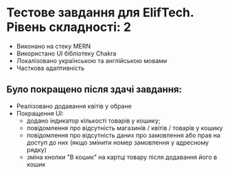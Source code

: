 # Тестове завдання для ElifTech. Рівень складності: 2
- Виконано на стеку MERN
- Використано UI бібліотеку Chakra
- Локалізовано українською та англійською мовами
- Часткова адаптивність

## Було покращено після здачі завдання:
- Реалізовано додавання квітів у обране
- Покращення UI:
	- додано індикатор кількості товарів у кошику;
	- повідомлення про відсутність магазинів / квітів / товарів у кошику
	- повідомлення про відсутність даних про замовлення або прав на доступ до них (якщо змінити номер замовлення у адресному рядку)
	- зміна кнопки "В кошик" на картці товару після додавання його в кошик

